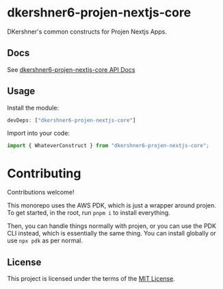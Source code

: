 # dkershner6-projen-nextjs-core

DKershner's common constructs for Projen Nextjs Apps.

## Docs

See [dkershner6-projen-nextjs-core API Docs](docs/modules.md)

## Usage

Install the module:

```typescript
devDeps: ["dkershner6-projen-nextjs-core"]
```

Import into your code:

```typescript
import { WhateverConstruct } from "dkershner6-projen-nextjs-core";
```

# Contributing

Contributions welcome!

This monorepo uses the AWS PDK, which is just a wrapper around projen. To get started, in the root, run `pnpm i` to install everything.

Then, you can handle things normally with projen, or you can use the PDK CLI instead, which is essentially the same thing. You can install globally or use `npx pdk` as per normal.

## License

This project is licensed under the terms of the [MIT License](LICENSE.md).